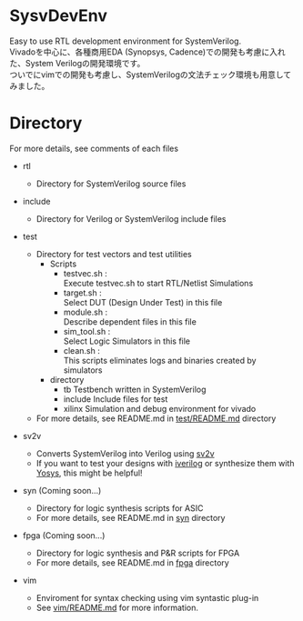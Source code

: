 # SysvDevEnv
Easy to use RTL development environment for SystemVerilog.  
Vivadoを中心に、各種商用EDA (Synopsys, Cadence)での開発も考慮に入れた、System Verilogの開発環境です。  
ついでにvimでの開発も考慮し、SystemVerilogの文法チェック環境も用意してみました。

# Directory
For more details, see comments of each files
* rtl
  - Directory for SystemVerilog source files

* include
  - Directory for Verilog or SystemVerilog include files

* test
  - Directory for test vectors and test utilities
    - Scripts
      - testvec.sh :<br>
  		Execute testvec.sh to start RTL/Netlist Simulations
      - target.sh :<br>
  		Select DUT (Design Under Test) in this file
      - module.sh :<br>
  		Describe dependent files in this file
      - sim_tool.sh :<br>
  		Select Logic Simulators in this file
  	  - clean.sh :<br>
  		This scripts eliminates logs and binaries created by simulators
    - directory
	  - tb
	    Testbench written in SystemVerilog
      - include
	    Include files for test
	  - xilinx
	    Simulation and debug environment for vivado
  - For more details, see README.md in [test/README.md](test/README.md) directory

* sv2v
  - Converts SystemVerilog into Verilog using [sv2v]
  - If you want to test your designs with [iverilog] or synthesize them with [Yosys], this might be helpful!

[sv2v]: https://github.com/zachjs/sv2v
[iverilog]: http://iverilog.icarus.com/
[Yosys]: http://www.clifford.at/yosys/

* syn (Coming soon...)
  - Directory for logic synthesis scripts for ASIC
  - For more details, see README.md in [syn](syn) directory

* fpga (Coming soon...)
  - Directory for logic synthesis and P&R scripts for FPGA
  - For more details, see README.md in [fpga](fpga) directory

* vim
  - Enviroment for syntax checking using vim syntastic plug-in
  - See [vim/README.md](vim/README.md) for more information.
